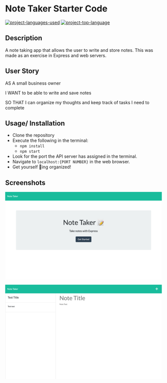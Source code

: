 # Note Taker Starter Code
  [![project-languages-used](https://img.shields.io/github/languages/count/katiechurchwell/note-taker?color=important)](https://github.com/katiechurchwell/note-taker)
  [![project-top-language](https://img.shields.io/github/languages/top/katiechurchwell/note-taker?color=blueviolet)](https://github.com/katiechurchwell/note-taker)

## Description
A note taking app that allows the user to write and store notes. This was made as an exercise in Express and web servers.

## User Story
AS A small business owner

I WANT to be able to write and save notes

SO THAT I can organize my thoughts and keep track of tasks I need to complete

## Usage/ Installation
- Clone the repository
- Execute the following in the terminal:
   - ``npm install``
   - ``npm start``
- Look for the port the API server has assigned in the terminal.
- Navigate to ``localhost:{PORT NUMBER}`` in the web browser.
- Get yourself :duck:ing organized!

## Screenshots
![Screenshot of "note taker" index page.](/images/index.png)

![Screenshot of "note taker" notes page.](/images/notes.png)